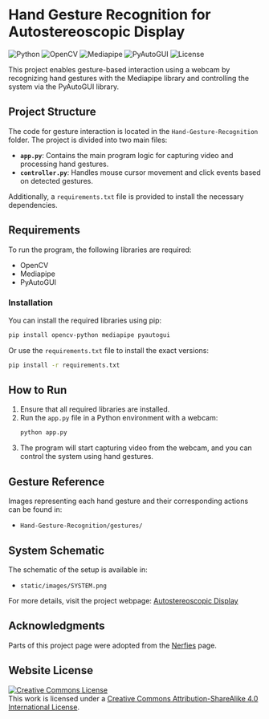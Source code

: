 # Hand Gesture Recognition for Autostereoscopic Display
![Python](https://img.shields.io/badge/Python-3.x-blue?style=flat-square&logo=python) ![OpenCV](https://img.shields.io/badge/OpenCV-4.x-red?style=flat-square&logo=opencv) ![Mediapipe](https://img.shields.io/badge/Mediapipe-Hand%20Tracking-orange?style=flat-square) ![PyAutoGUI](https://img.shields.io/badge/PyAutoGUI-Desktop%20Automation-brightgreen?style=flat-square) ![License](https://img.shields.io/badge/License-CC%20BY--SA%204.0-lightgrey?style=flat-square)

This project enables gesture-based interaction using a webcam by recognizing hand gestures with the Mediapipe library and controlling the system via the PyAutoGUI library.

## Project Structure
The code for gesture interaction is located in the `Hand-Gesture-Recognition` folder. The project is divided into two main files:

- **`app.py`**: Contains the main program logic for capturing video and processing hand gestures.
- **`controller.py`**: Handles mouse cursor movement and click events based on detected gestures.

Additionally, a `requirements.txt` file is provided to install the necessary dependencies.

## Requirements
To run the program, the following libraries are required:
- OpenCV
- Mediapipe
- PyAutoGUI

### Installation
You can install the required libraries using pip:
```sh
pip install opencv-python mediapipe pyautogui
```
Or use the `requirements.txt` file to install the exact versions:
```sh
pip install -r requirements.txt
```

## How to Run
1. Ensure that all required libraries are installed.
2. Run the `app.py` file in a Python environment with a webcam:
   ```sh
   python app.py
   ```
3. The program will start capturing video from the webcam, and you can control the system using hand gestures.

## Gesture Reference
Images representing each hand gesture and their corresponding actions can be found in:
- `Hand-Gesture-Recognition/gestures/`

## System Schematic
The schematic of the setup is available in:
- `static/images/SYSTEM.png`

For more details, visit the project webpage: [Autostereoscopic Display](https://anamika-jh.github.io/Autostereoscopic-display.github.io/)


## Acknowledgments
Parts of this project page were adopted from the [Nerfies](https://nerfies.github.io/) page.

## Website License
<a rel="license" href="http://creativecommons.org/licenses/by-sa/4.0/"><img alt="Creative Commons License" style="border-width:0" src="https://i.creativecommons.org/l/by-sa/4.0/88x31.png" /></a><br />This work is licensed under a <a rel="license" href="http://creativecommons.org/licenses/by-sa/4.0/">Creative Commons Attribution-ShareAlike 4.0 International License</a>.
